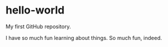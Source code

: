 # hello-world
My first GitHub repository. 

I have so much fun learning about things. 
So much fun, indeed. 
